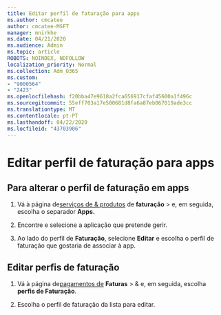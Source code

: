 ```yaml
---
title: Editar perfil de faturação para apps
ms.author: cmcatee
author: cmcatee-MSFT
manager: mnirkhe
ms.date: 04/21/2020
ms.audience: Admin
ms.topic: article
ROBOTS: NOINDEX, NOFOLLOW
localization_priority: Normal
ms.collection: Adm_O365
ms.custom:
- "9000564"
- "2423"
ms.openlocfilehash: f20bba47e9618a2fca656917cfaf45600a1f496c
ms.sourcegitcommit: 55eff703a17e500681d8fa6a87eb067019ade3cc
ms.translationtype: MT
ms.contentlocale: pt-PT
ms.lasthandoff: 04/22/2020
ms.locfileid: "43703906"
---
```

# <a name="edit-billing-profile-for-apps"></a>Editar perfil de faturação para apps

## <a name="to-change-the-billing-profile-on-apps"></a>Para alterar o perfil de faturação em apps

1. Vá à página de[serviços de & produtos](https://go.microsoft.com/fwlink/p/?linkid=842054) de **faturação** > e, em seguida, escolha o separador **Apps.**

2. Encontre e selecione a aplicação que pretende gerir.  

3. Ao lado do perfil de **Faturação**, selecione **Editar** e escolha o perfil de faturação que gostaria de associar à app.

## <a name="edit-billing-profiles"></a>Editar perfis de faturação

1. Vá à página de[pagamentos de](https://go.microsoft.com/fwlink/p/?linkid=848039) **Faturas** > & e, em seguida, escolha **perfis de Faturação**.

2. Escolha o perfil de faturação da lista para editar.